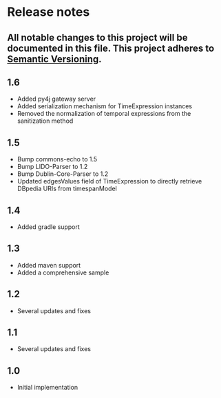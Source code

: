 # Release notes
All notable changes to this project will be documented in this file.
This project adheres to [Semantic Versioning](http://semver.org/).
---

## 1.6
- Added py4j gateway server
- Added serialization mechanism for TimeExpression instances
- Removed the normalization of temporal expressions from the sanitization method

## 1.5
- Bump commons-echo to 1.5
- Bump LIDO-Parser to 1.2
- Bump Dublin-Core-Parser to 1.2
- Updated edgesValues field of TimeExpression to directly retrieve DBpedia URIs from timespanModel

## 1.4
- Added gradle support

## 1.3
- Added maven support
- Added a comprehensive sample

## 1.2
- Several updates and fixes

## 1.1
- Several updates and fixes

## 1.0
- Initial implementation